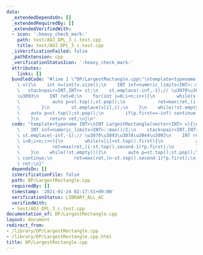 ```yaml
---
data:
  _extendedDependsOn: []
  _extendedRequiredBy: []
  _extendedVerifiedWith:
  - icon: ':heavy_check_mark:'
    path: test/AOJ_DPL_3_c.test.cpp
    title: test/AOJ_DPL_3_c.test.cpp
  _isVerificationFailed: false
  _pathExtension: cpp
  _verificationStatusIcon: ':heavy_check_mark:'
  attributes:
    links: []
  bundledCode: "#line 1 \"DP/LargestRectangle.cpp\"\ntemplate<typename INT>\nINT LargestRectangle(vector<INT>\
    \ v){\n    int n=(int)v.size();\n    INT inf=numeric_limits<INT>::max()/2;\n \
    \   stack<pair<INT,INT>> st;\n    st.emplace(-inf,-1);// \u3070\u3093\u307A\u3044\
    \u3093\n    INT ret=0;\n    for(int i=0;i<n;i++){\n        while(v[i]<st.top().first){\n\
    \            auto p=st.top();st.pop();\n            ret=max(ret,(i-st.top().second-1)*p.first);\n\
    \        }\n        st.emplace(v[i],i);\n    }\n    while(!st.empty()){\n    \
    \    auto p=st.top();st.pop();\n        if(p.first==-inf) continue;\n        ret=max(ret,(n-st.top().second-1)*p.first);\n\
    \    }\n    return ret;\n}\n"
  code: "template<typename INT>\nINT LargestRectangle(vector<INT> v){\n    int n=(int)v.size();\n\
    \    INT inf=numeric_limits<INT>::max()/2;\n    stack<pair<INT,INT>> st;\n   \
    \ st.emplace(-inf,-1);// \u3070\u3093\u307A\u3044\u3093\n    INT ret=0;\n    for(int\
    \ i=0;i<n;i++){\n        while(v[i]<st.top().first){\n            auto p=st.top();st.pop();\n\
    \            ret=max(ret,(i-st.top().second-1)*p.first);\n        }\n        st.emplace(v[i],i);\n\
    \    }\n    while(!st.empty()){\n        auto p=st.top();st.pop();\n        if(p.first==-inf)\
    \ continue;\n        ret=max(ret,(n-st.top().second-1)*p.first);\n    }\n    return\
    \ ret;\n}"
  dependsOn: []
  isVerificationFile: false
  path: DP/LargestRectangle.cpp
  requiredBy: []
  timestamp: '2021-01-24 02:17:51+09:00'
  verificationStatus: LIBRARY_ALL_AC
  verifiedWith:
  - test/AOJ_DPL_3_c.test.cpp
documentation_of: DP/LargestRectangle.cpp
layout: document
redirect_from:
- /library/DP/LargestRectangle.cpp
- /library/DP/LargestRectangle.cpp.html
title: DP/LargestRectangle.cpp
---
```

